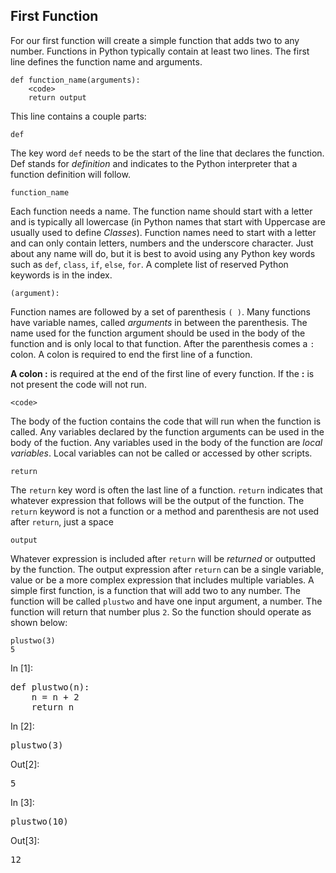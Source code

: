 
## First Function
For our first function will create a simple function that adds two to any number. Functions in Python typically contain at least two lines. The first line defines the function name and arguments.

```
def function_name(arguments):
    <code>
    return output
```

This line contains a couple parts:

```
def
```

The key word ```def``` needs to be the start of the line that declares the function. Def stands for _definition_ and indicates to the Python interpreter that a function definition will follow.

```
function_name
```

Each function needs a name. The function name should start with a letter and is typically all lowercase (in Python names that start with Uppercase are usually used to define _Classes_). Function names need to start with a letter and can only contain letters, numbers and the underscore character. Just about any name will do, but it is best to avoid using any Python key words such as ```def```, ```class```, ```if```, ```else```, ```for```. A complete list of reserved Python keywords is in the index.  

```
(argument):
```

Function names are followed by a set of parenthesis ```( )```. Many functions have variable names, called _arguments_ in between the parenthesis. The name used for the function argument should be used in the body of the function and is only local to that function. After the parenthesis comes a ```:``` colon. A colon is required to end the first line of a function.

<div class="alert alert-warning" role="alert">
  <strong>A colon :</strong> is required at the end of the first line of every function. If the <strong>:</strong> is not present the code will not run.
</div>

```
<code>
```

The body of the fuction contains the code that will run when the function is called. Any variables declared by the function arguments can be used in the body of the fuction. Any variables used in the body of the function are _local variables_.  Local variables can not be called or accessed by other scripts. 

```
return
```

The ```return``` key word is often the last line of a function. ```return``` indicates that whatever expression that follows will be the output of the function. The ```return``` keyword is not a function or a method and parenthesis are not used after ```return```, just a space

```
output
```

Whatever expression is included after ```return``` will be _returned_ or outputted by the function. The output expression after ```return``` can be a single variable, value or be a more complex expression that includes multiple variables.
A simple first function, is a function that will add two to any number. The function will be called ```plustwo``` and have one input argument, a number. The function will return that number plus ```2```. So the function should operate as shown below:

```
plustwo(3)
5
```
<div class="cell border-box-sizing code_cell rendered">
<div class="input">
<div class="prompt input_prompt">In&nbsp;[1]:</div>
<div class="inner_cell">
    <div class="input_area">
<div class=" highlight hl-ipython3"><pre><span></span><span class="k">def</span> <span class="nf">plustwo</span><span class="p">(</span><span class="n">n</span><span class="p">):</span>
    <span class="n">n</span> <span class="o">=</span> <span class="n">n</span> <span class="o">+</span> <span class="mi">2</span>
    <span class="k">return</span> <span class="n">n</span>
</pre></div>

</div>
</div>
</div>

</div>
<div class="cell border-box-sizing code_cell rendered">
<div class="input">
<div class="prompt input_prompt">In&nbsp;[2]:</div>
<div class="inner_cell">
    <div class="input_area">
<div class=" highlight hl-ipython3"><pre><span></span><span class="n">plustwo</span><span class="p">(</span><span class="mi">3</span><span class="p">)</span>
</pre></div>

</div>
</div>
</div>

<div class="output_wrapper">
<div class="output">


<div class="output_area">

<div class="prompt output_prompt">Out[2]:</div>




<div class="output_text output_subarea output_execute_result">
<pre>5</pre>
</div>

</div>

</div>
</div>

</div>
<div class="cell border-box-sizing code_cell rendered">
<div class="input">
<div class="prompt input_prompt">In&nbsp;[3]:</div>
<div class="inner_cell">
    <div class="input_area">
<div class=" highlight hl-ipython3"><pre><span></span><span class="n">plustwo</span><span class="p">(</span><span class="mi">10</span><span class="p">)</span>
</pre></div>

</div>
</div>
</div>

<div class="output_wrapper">
<div class="output">


<div class="output_area">

<div class="prompt output_prompt">Out[3]:</div>




<div class="output_text output_subarea output_execute_result">
<pre>12</pre>
</div>

</div>

</div>
</div>

</div>
 

